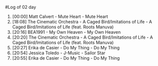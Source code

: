 #Log of 02 day

1. [00:00] Matt Calvert - Mute Heart - Mute Heart
1. [18:08] The Cinematic Orchestra - A Caged Bird/Imitations of Life - A Caged Bird/Imitations of Life (feat. Roots Manuva)
1. [20:16] BEA1991 - My Own Heaven - My Own Heaven
1. [20:20] The Cinematic Orchestra - A Caged Bird/Imitations of Life - A Caged Bird/Imitations of Life (feat. Roots Manuva)
1. [20:27] Erika de Casier - Do My Thing - Do My Thing
1. [20:54] Jessica Toledo - J-Music - Sailor Star
1. [20:55] Erika de Casier - Do My Thing - Do My Thing
